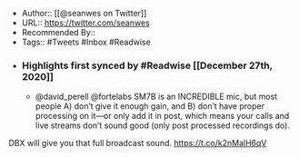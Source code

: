 - Author:: [[@seanwes on Twitter]]
- URL:: https://twitter.com/seanwes
- Recommended By::
- Tags:: #Tweets #Inbox #Readwise
- ### Highlights first synced by #Readwise [[December 27th, 2020]]
    - @david_perell @fortelabs SM7B is an INCREDIBLE mic, but most people A) don’t give it enough gain, and B) don’t have proper processing on it—or only add it in post, which means your calls and live streams don’t sound good (only post processed recordings do).

DBX will give you that full broadcast sound. https://t.co/k2nMalH6qV 
